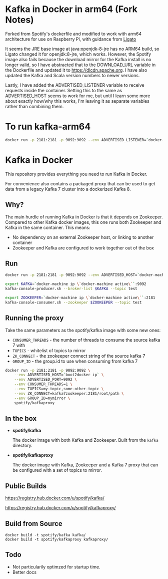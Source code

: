 Kafka in Docker in arm64  (Fork Notes)
===
Forked from Spotify's dockerfile and modified to work with arm64 architecture for use on Raspberry Pi, with guidance from [Ligato](https://docs.ligato.io/en/dev/user-guide/arm64/)

It seems the JRE base image at java:openjdk-8-jre has no ARM64 build, so Ligato changed it for openjdk:8-jre, which works.  However, the Spotify image also fails because the download mirror for the Kafka install is no longer valid, so I have abstracted that to the DOWNLOAD_URL variable in the Dockerfile and updated it to https://dlcdn.apache.org.  I have also updated the Kafka and Scala version numbers to newer versions.

Lastly, I have added the ADVERTISED_LISTENER variable to receive requests inside the container.  Setting this to the same as ADVERTISED_HOST seems to work for me, but until I learn some more about exactly how/why this works, I'm leaving it as separate variables rather than combining them.

To run kafka-arm64
===
```bash
docker run -p 2181:2181 -p 9092:9092 --env ADVERTISED_LISTENER=`docker-machine ip \`docker-machine active\`` --env ADVERTISED_HOST=`docker-machine ip \`docker-machine active\`` --env ADVERTISED_PORT=9092 toofty5/kafka-arm64
```

Kafka in Docker
===

This repository provides everything you need to run Kafka in Docker.

For convenience also contains a packaged proxy that can be used to get data from
a legacy Kafka 7 cluster into a dockerized Kafka 8.

Why?
---
The main hurdle of running Kafka in Docker is that it depends on Zookeeper.
Compared to other Kafka docker images, this one runs both Zookeeper and Kafka
in the same container. This means:

* No dependency on an external Zookeeper host, or linking to another container
* Zookeeper and Kafka are configured to work together out of the box

Run
---

```bash
docker run -p 2181:2181 -p 9092:9092 --env ADVERTISED_HOST=`docker-machine ip \`docker-machine active\`` --env ADVERTISED_PORT=9092 spotify/kafka
```

```bash
export KAFKA=`docker-machine ip \`docker-machine active\``:9092
kafka-console-producer.sh --broker-list $KAFKA --topic test
```

```bash
export ZOOKEEPER=`docker-machine ip \`docker-machine active\``:2181
kafka-console-consumer.sh --zookeeper $ZOOKEEPER --topic test
```

Running the proxy
-----------------

Take the same parameters as the spotify/kafka image with some new ones:
 * `CONSUMER_THREADS` - the number of threads to consume the source kafka 7 with
 * `TOPICS` - whitelist of topics to mirror
 * `ZK_CONNECT` - the zookeeper connect string of the source kafka 7
 * `GROUP_ID` - the group.id to use when consuming from kafka 7

```bash
docker run -p 2181:2181 -p 9092:9092 \
    --env ADVERTISED_HOST=`boot2docker ip` \
    --env ADVERTISED_PORT=9092 \
    --env CONSUMER_THREADS=1 \
    --env TOPICS=my-topic,some-other-topic \
    --env ZK_CONNECT=kafka7zookeeper:2181/root/path \
    --env GROUP_ID=mymirror \
    spotify/kafkaproxy
```

In the box
---
* **spotify/kafka**

  The docker image with both Kafka and Zookeeper. Built from the `kafka`
  directory.

* **spotify/kafkaproxy**

  The docker image with Kafka, Zookeeper and a Kafka 7 proxy that can be
  configured with a set of topics to mirror.

Public Builds
---

https://registry.hub.docker.com/u/spotify/kafka/

https://registry.hub.docker.com/u/spotify/kafkaproxy/

Build from Source
---

    docker build -t spotify/kafka kafka/
    docker build -t spotify/kafkaproxy kafkaproxy/

Todo
---

* Not particularily optimzed for startup time.
* Better docs

